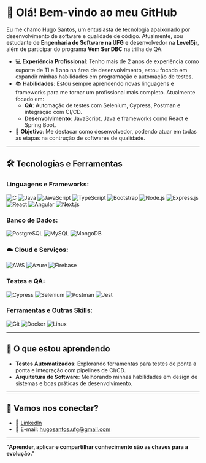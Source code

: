 # 👋 Olá! Bem-vindo ao meu GitHub

Eu me chamo Hugo Santos, um entusiasta de tecnologia apaixonado por desenvolvimento de software e qualidade de código. Atualmente, sou estudante de **Engenharia de Software na UFG** e desenvolvedor na **Level5jr**, além de participar do programa **Vem Ser DBC** na trilha de QA.
- 💻 **Experiência Profissional**: Tenho mais de 2 anos de experiência como suporte de TI e 1 ano na área de desenvolvimento, estou focado em expandir minhas habilidades em programação e automação de testes.
- 📚 **Habilidades**: Estou sempre aprendendo novas linguagens e frameworks para me tornar um profissional mais completo. Atualmente focado em:
  - **QA**: Automação de testes com Selenium, Cypress, Postman e integração com CI/CD.
  - **Desenvolvimento**: JavaScript, Java e frameworks como React e Spring Boot.
- 🎯 **Objetivo**: Me destacar como desenvolvedor, podendo atuar em todas as etapas na contrução de softwares de qualidade.

---

## 🛠️ Tecnologias e Ferramentas

### Linguagens e Frameworks:
![C](https://img.shields.io/badge/-C-A8B9CC?logo=c&logoColor=white)
![Java](https://img.shields.io/badge/-Java-007396?logo=java&logoColor=white)
![JavaScript](https://img.shields.io/badge/-JavaScript-F7DF1E?logo=javascript&logoColor=black)
![TypeScript](https://img.shields.io/badge/-TypeScript-3178C6?logo=typescript&logoColor=white)
![Bootstrap](https://img.shields.io/badge/-Bootstrap-7952B3?logo=bootstrap&logoColor=white)
![Node.js](https://img.shields.io/badge/-Node.js-339933?logo=node.js&logoColor=white)
![Express.js](https://img.shields.io/badge/-Express.js-000000?logo=express&logoColor=white)
![React](https://img.shields.io/badge/-React-61DAFB?logo=react&logoColor=black)
![Angular](https://img.shields.io/badge/-Angular-DD0031?logo=angular&logoColor=white)
![Next.js](https://img.shields.io/badge/-Next.js-000000?logo=next.js&logoColor=white)

### Banco de Dados:
![PostgreSQL](https://img.shields.io/badge/-PostgreSQL-4169E1?logo=postgresql&logoColor=white)
![MySQL](https://img.shields.io/badge/-MySQL-4479A1?logo=mysql&logoColor=white)
![MongoDB](https://img.shields.io/badge/-MongoDB-47A248?logo=mongodb&logoColor=white)

### ☁️ Cloud e Serviços:
![AWS](https://img.shields.io/badge/-AWS-232F3E?logo=amazon-aws&logoColor=white)
![Azure](https://img.shields.io/badge/-Azure-0078D4?logo=microsoft-azure&logoColor=white)
![Firebase](https://img.shields.io/badge/-Firebase-FFCA28?logo=firebase&logoColor=black)

### Testes e QA:
![Cypress](https://img.shields.io/badge/-Cypress-17202C?logo=cypress&logoColor=white)
![Selenium](https://img.shields.io/badge/-Selenium-43B02A?logo=selenium&logoColor=white)
![Postman](https://img.shields.io/badge/-Postman-FF6C37?logo=postman&logoColor=white)
![Jest](https://img.shields.io/badge/-Jest-C21325?logo=jest&logoColor=white)

### Ferramentas e Outras Skills:
![Git](https://img.shields.io/badge/-Git-F05032?logo=git&logoColor=white)
![Docker](https://img.shields.io/badge/-Docker-2496ED?logo=docker&logoColor=white)
![Linux](https://img.shields.io/badge/-Linux-FCC624?logo=linux&logoColor=black)

---

## 🌱 O que estou aprendendo

- **Testes Automatizados**: Explorando ferramentas para testes de ponta a ponta e integração com pipelines de CI/CD.
- **Arquitetura de Software**: Melhorando minhas habilidades em design de sistemas e boas práticas de desenvolvimento.

---

## 🤝 Vamos nos conectar?

- 💼 [LinkedIn](https://www.linkedin.com/in/hugosnts/)
- 📧 E-mail: hugosantos.ufg@gmail.com

---

**"Aprender, aplicar e compartilhar conhecimento são as chaves para a evolução."**
